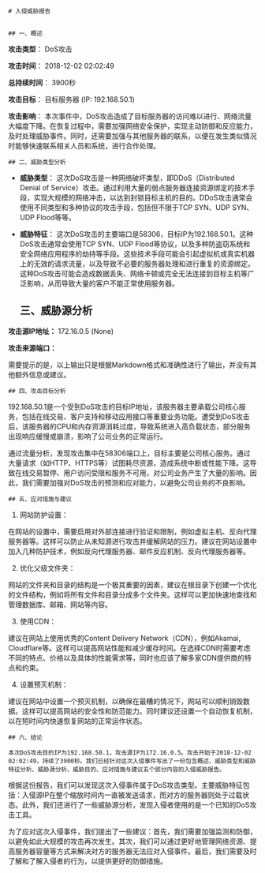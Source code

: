 
    # 入侵威胁报告


    ## 一、概述

    
**攻击类型**： DoS攻击

**攻击时间**： 2018-12-02 02:02:49

**总持续时间**： 3900秒

**攻击目标**： 目标服务器 (IP: 192.168.50.1)

**攻击影响**： 本次事件中，DoS攻击造成了目标服务器的访问难以进行、网络流量大幅度下降。在恢复过程中，需要加强网络安全保护，实现主动防御和反应能力，及时处理威胁事件。同时，还需要加强与其他服务器的联系，以便在发生类似情况时能够快速联系相关人员和系统，进行合作处理。

    ## 二、威胁类型分析

    
- **威胁类型**： 这次DoS攻击是一种网络破坏类型，即DDoS（Distributed Denial of Service）攻击。通过利用大量的弱点服务器连接资源绑定的技术手段，实现大规模的网络冲击，以达到封锁目标主机的目的。DDoS攻击通常会使用不同类型和多种协议的攻击手段，包括但不限于TCP SYN、UDP SYN、UDP Flood等等。

- **威胁特征**： 这次DoS攻击的主要端口是58306，目标IP为192.168.50.1。这种DoS攻击通常会使用TCP SYN、UDP Flood等协议，以及多种防盗窃系统和安全网络应用程序的劫持等手段。这些技术手段可能会引起虚拟机或真实机器上的无效的请求流量，以及导致不必要的服务器处理和进行重复的资源绑定。这种DoS攻击可能会造成数据丢失、网络卡顿或完全无法连接到目标主机等广泛影响，从而导致大量的客户不能正常使用服务器。


    ## 三、威胁源分析

    
**攻击源IP地址：** 172.16.0.5 (None)

**攻击来源端口：**  

需要提示的是，以上输出只是根据Markdown格式和准确性进行了输出，并没有其他额外信息或建议。

    ## 四、攻击目标分析

    
192.168.50.1是一个受到DoS攻击的目标IP地址，该服务器主要承载公司核心服务，包括在线交易、客户支持和移动应用接口等重要业务功能。遭受到DoS攻击后，该服务器的CPU和内存资源消耗过度，导致系统进入高负载状态，部分服务出现响应缓慢或崩溃，影响了公司业务的正常运行。

通过流量分析，发现攻击集中在58306端口上，目标主要是公司核心服务。通过大量请求（如HTTP、HTTPS等）试图耗尽资源，造成系统中断或性能下降。这导致在线交易暂停、用户访问受限和服务不可用，对公司业务产生了大量的影响。因此，我们需要加强对DoS攻击的预测和应对能力，以避免公司业务的不良影响。


    ## 五、应对措施与建议

    
1. 网站防护设置：

在网站的设置中，需要启用对外部连接进行验证和限制，例如虚拟主机、反向代理服务器等。这样可以防止从未知源进行攻击并缓解网站的压力。建议在网站设置中加入几种防护技术，例如反向代理服务器、邮件反应机制、反向代理服务器等。

2. 优化父级文件夹：

网站的文件夹和目录的结构是一个极其重要的因素，建议在根目录下创建一个优化的文件结构，例如将所有文件和目录分成多个文件夹。这样可以更加快速地查找和管理数据库、邮箱、网站等内容。

3. 使用CDN：

建议在网站上使用优秀的Content Delivery Network（CDN），例如Akamai, Cloudflare等。这样可以提高网站性能和减少缓存时间。在选择CDN时需要考虑不同的特点、价格以及具体的性能需求等，同时也应该了解多家CDN提供商的特点和约束。

4. 设置预灭机制：

建议在网站中设置一个预灭机制，以确保在最糟的情况下，网站可以顺利销毁数据。这样可以提高网站的安全性和防范能力。同时建议还设置一个自动恢复机制，以在短时间内快速恢复网站的正常运作状态。


    ## 六、结论

    本次DoS攻击目的IP为192.168.50.1，攻击源IP为172.16.0.5。攻击开始于2018-12-02 02:02:49，持续了3900秒。我们已经针对这次入侵事件写出了一份包含概述、威胁类型和威胁特征分析、威胁源分析、威胁目的、应对措施与建议五个部分内容的入侵威胁报告。

根据这份报告，我们可以发现这次入侵事件属于DoS攻击类型。主要威胁特征包括：入侵源IP在整个缩放时间内一直被发送请求，而对方的服务器则处于过载状态。此外，我们还进行了一些威胁源分析，发现入侵者使用的是一个已知的DoS攻击工具。

为了应对这次入侵事件，我们提出了一些建议：首先，我们需要加强监测和防御，以避免如此大规模的攻击再次发生。其次，我们可以通过更好地管理网络资源、提高服务器容量等方式来解决对方的服务器无法应对入侵事件。最后，我们需要及时了解和了解入侵者的行为，以提供更好的防御措施。

    